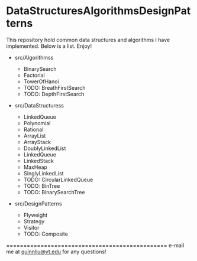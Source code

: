 DataStructuresAlgorithmsDesignPatterns
======================================

This repository hold common data structures and algorithms I have implemented. 
Below is a list. Enjoy!

- src/Algorithmss
    + BinarySearch
    + Factorial
    + TowerOfHanoi
    + TODO: BreathFirstSearch
    + TODO: DepthFirstSearch

- src/DataStructuress 
    + LinkedQueue
    + Polynomial 
    + Rational
    + ArrayList
    + ArrayStack
    + DoublyLinkedList
    + LinkedQueue
    + LinkedStack
    + MaxHeap
    + SinglyLinkedList
    + TODO: CircularLinkedQueue
    + TODO: BinTree
    + TODO: BinarySearchTree
    
- src/DesignPatterns
    + Flyweight
    + Strategy
    + Visitor
    + TODO: Composite

===============================================
e-mail me at quinnliu@vt.edu for any questions!